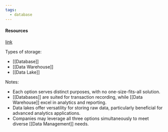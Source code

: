 ```yaml
---
tags:
  - database
---
```

#### Resources
[link](https://www.youtube.com/watch?v=-bSkREem8dM)

Types of storage:
- [[Database]]
- [[Data Warehouse]]
- [[Data Lake]]

Notes:
- Each option serves distinct purposes, with no one-size-fits-all solution.
- [[Databases]] are suited for transaction recording, while [[Data Warehouse]] excel in analytics and reporting.
- Data lakes offer versatility for storing raw data, particularly beneficial for advanced analytics applications.
- Companies may leverage all three options simultaneously to meet diverse [[Data Management]] needs.
